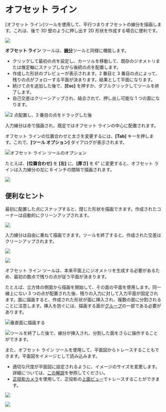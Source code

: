 # オフセット ライン

[オフセット ライン]ツールを使用して、平行つまりオフセットの線分を描画します。これは、後で 3D 壁のように押し出す 2D 形状を作成する場合に便利です。

![](<../.gitbook/assets/image (3) (1).png>)

**オフセット ライン** ツールは、[**線分**](https://windows.help.formit.autodesk.com/tool-library/line-tool)ツールと同様に機能します。

* クリックして最初の点を設定し、カーソルを移動して、既存のジオメトリまたは推定軸にスナップしながら後続の点を配置します。
* 作成した形状のプレビューが表示されます。2 番目と 3 番目の点によって、残りの点がフォローする平面が決まります。結果として平面になります。
* 続けて点を追加した後で、**[Esc]** を押すか、ダブルクリックしてツールを終了します。
* 自己交差はクリーンアップされ、結合されて、押し出し可能な 1 つの面になります。

![2 点配置し、3 番目の点をドラッグした後](../.gitbook/assets/walls1.png)

入力線分は赤で描画され、既定ではオフセット ラインの中心に配置されます。

オフセット ラインの位置合わせと太さを変更するには、**[Tab]** キーを押します。これで、**[ツール オプション]** ダイアログが表示されます。

![オフセット ライン ツールのオプション](../.gitbook/assets/walls2.png)

たとえば、**[位置合わせ]** を **[左]** に、**[厚さ]** を 6" に変更すると、オフセット ラインは入力線分の左に 6 インチの間隔で描画されます。

![](../.gitbook/assets/walls3.png)

## 便利なヒント

最初に配置した点にスナップすると、閉じた形状を描画できます。作成されたコーナーは自動的にクリーンアップされます。

![](../.gitbook/assets/walls4.png)

入力線分は自由に重ねて描画できます。ツールを終了すると、作成された交差はクリーンアップされます。

![](../.gitbook/assets/walls5.png)

![](../.gitbook/assets/walls6.png)

オフセット ライン ツールは、本来平面上にジオメトリを生成する必要があるため、最初の数点で残りの点が従う平面が決まります。

たとえば、立方体の側面から描画を開始して、その面の平面を使用します。同一線上にない 3 つの点が配置された後、残りの入力に対して入力平面が固定されます。面に描画すると、作成された形状が面に挿入され、複数の面に分割されることに注意します。挿入を防ぐには、描画する面が[グループ](https://windows.help.formit.autodesk.com/tool-library/groups)の一部である必要があります。

![垂直面に描画する](../.gitbook/assets/walls7.png)

![ツールを終了した後で、線分が挿入され、分割した面をさらに操作することができます。](../.gitbook/assets/walls8.png)

また、オフセット ライン ツールを使用して、平面図からトレースすることもできます。平面図をイメージとして読み込みます。

* 適切な尺度が平面図に設定されるように、イメージのサイズを変更します。詳細については、[この解説](https://windows.help.formit.autodesk.com/building-the-farnsworth-house/work-with-images-and-the-ground-plane)を参照してください。
* [正投影カメラ](orthographic-camera.md)を使用して、正投影の[上面ビュー](orthographic-views.md)でトレースすることができます。

![](../.gitbook/assets/walls9.png)

![](../.gitbook/assets/walls10.png)
